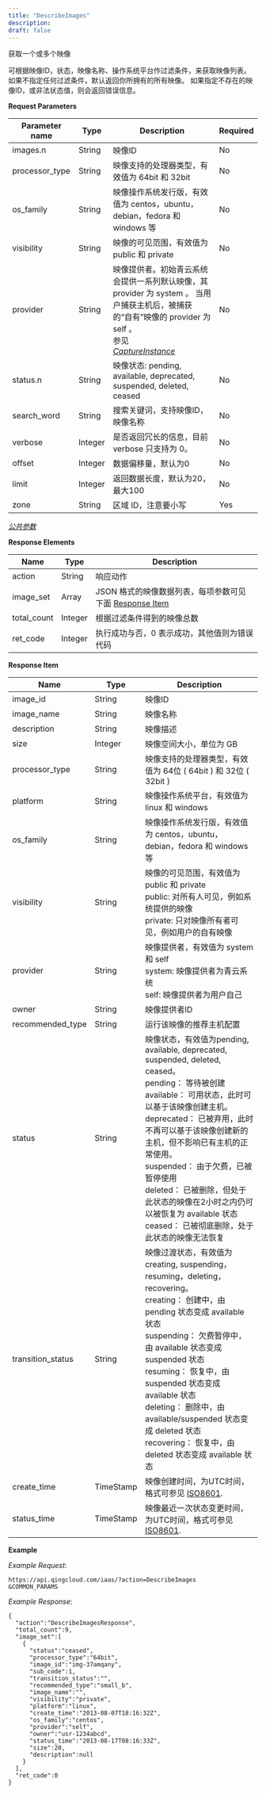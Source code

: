 ```yaml
---
title: "DescribeImages"
description: 
draft: false
---
```




获取一个或多个映像

可根据映像ID，状态，映像名称、操作系统平台作过滤条件，来获取映像列表。 如果不指定任何过滤条件，默认返回你所拥有的所有映像。 如果指定不存在的映像ID，或非法状态值，则会返回错误信息。

**Request Parameters**

| Parameter name | Type | Description | Required |
| --- | --- | --- | --- |
| images.n | String | 映像ID | No |
| processor_type | String | 映像支持的处理器类型，有效值为 64bit 和 32bit | No |
| os_family | String | 映像操作系统发行版，有效值为 centos，ubuntu，debian，fedora 和 windows 等 | No |
| visibility | String | 映像的可见范围，有效值为 public 和 private | No |
| provider | String | 映像提供者。初始青云系统会提供一系列默认映像，其 provider 为 system 。 当用户捕获主机后，被捕获的“自有”映像的 provider 为 self 。<br/>参见<br/>[_CaptureInstance_](../capture_instance/) | No |
| status.n | String | 映像状态: pending, available, deprecated, suspended, deleted, ceased | No |
| search_word | String | 搜索关键词，支持映像ID，映像名称 | No |
| verbose | Integer | 是否返回冗长的信息，目前 verbose 只支持为 0。 | No |
| offset | Integer | 数据偏移量，默认为0 | No |
| limit | Integer | 返回数据长度，默认为20，最大100 | No |
| zone | String | 区域 ID，注意要小写 | Yes |

[_公共参数_](../../../parameters/)

**Response Elements**

| Name | Type | Description |
| --- | --- | --- |
| action | String | 响应动作 |
| image_set | Array | JSON 格式的映像数据列表，每项参数可见下面 [Response Item](#response-item) |
| total_count | Integer | 根据过滤条件得到的映像总数 |
| ret_code | Integer | 执行成功与否，0 表示成功，其他值则为错误代码 |

**Response Item**

| Name | Type | Description |
| --- | --- | --- |
| image_id | String | 映像ID |
| image_name | String | 映像名称 |
| description | String | 映像描述 |
| size | Integer | 映像空间大小，单位为 GB |
| processor_type | String | 映像支持的处理器类型，有效值为 64位 ( 64bit ) 和 32位 ( 32bit ) |
| platform | String | 映像操作系统平台，有效值为 linux 和 windows |
| os_family | String | 映像操作系统发行版，有效值为 centos，ubuntu，debian，fedora 和 windows 等 |
| visibility | String | 映像的可见范围，有效值为 public 和 private<br/>public: 对所有人可见，例如系统提供的映像<br/>private: 只对映像所有者可见，例如用户的自有映像 |
| provider | String | 映像提供者，有效值为 system 和 self<br/>system: 映像提供者为青云系统<br/>self: 映像提供者为用户自己 |
| owner | String | 映像提供者ID |
| recommended_type | String | 运行该映像的推荐主机配置 |
| status | String | 映像状态，有效值为pending, available, deprecated, suspended, deleted, ceased。<br/>pending： 等待被创建<br/>available： 可用状态，此时可以基于该映像创建主机。<br/>deprecated： 已被弃用，此时不再可以基于该映像创建新的主机，但不影响已有主机的正常使用。<br/>suspended： 由于欠费，已被暂停使用<br/>deleted： 已被删除，但处于此状态的映像在2小时之内仍可以被恢复为 available 状态<br/>ceased： 已被彻底删除，处于此状态的映像无法恢复 |
| transition_status | String | 映像过渡状态，有效值为creating, suspending，resuming，deleting，recovering。<br/>creating： 创建中，由 pending 状态变成 available 状态<br/>suspending： 欠费暂停中，由 available 状态变成 suspended 状态<br/>resuming： 恢复中，由 suspended 状态变成 available 状态<br/>deleting： 删除中，由 available/suspended 状态变成 deleted 状态<br/>recovering： 恢复中，由 deleted 状态变成 available 状态 |
| create_time | TimeStamp | 映像创建时间，为UTC时间，格式可参见 [ISO8601](http://www.w3.org/TR/NOTE-datetime). |
| status_time | TimeStamp | 映像最近一次状态变更时间，为UTC时间，格式可参见 [ISO8601](http://www.w3.org/TR/NOTE-datetime). |

**Example**

_Example Request_:

```
https://api.qingcloud.com/iaas/?action=DescribeImages
&COMMON_PARAMS
```

_Example Response_:

```
{
  "action":"DescribeImagesResponse",
  "total_count":9,
  "image_set":[
    {
      "status":"ceased",
      "processor_type":"64bit",
      "image_id":"img-37amqany",
      "sub_code":1,
      "transition_status":"",
      "recommended_type":"small_b",
      "image_name":"",
      "visibility":"private",
      "platform":"linux",
      "create_time":"2013-08-07T18:16:32Z",
      "os_family":"centos",
      "provider":"self",
      "owner":"usr-1234abcd",
      "status_time":"2013-08-17T08:16:33Z",
      "size":20,
      "description":null
    }
  ],
  "ret_code":0
}
```
